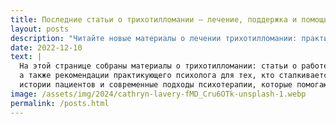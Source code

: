 ```yaml
---
title: Последние статьи о трихотилломании – лечение, поддержка и помощь психолога онлайн
layout: posts
description: "Читайте новые материалы о лечении трихотилломании: практики, советы психолога при выдергивании волос и опыт пациентов. Узнайте, какая поддержка действительно помогает."
date: 2022-12-10
text: |
  На этой странице собраны материалы о трихотилломании: статьи о работе с этим состоянием, советы по самопомощи и поддержке, 
  а также рекомендации практикующего психолога для тех, кто сталкивается с выдергиванием волос. Помимо практики здесь собраны,
  истории пациентов и современные подходы психотерапии, которые помогают справиться с этим состоянием.
image: /assets/img/2024/cathryn-lavery-fMD_Cru6OTk-unsplash-1.webp
permalink: /posts.html
---
```

